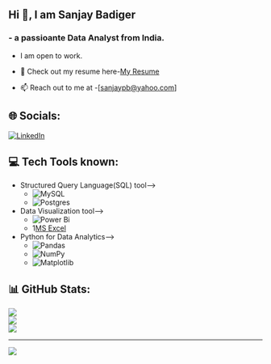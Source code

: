 ##  Hi 👋, I am Sanjay Badiger

### - a passioante Data Analyst from India.

* I am open to work.
  
* 📑 Check out my resume here-[My Resume](https://drive.google.com/file/d/1nDRSgo6uSDDxwaVu6-4Dje0N4YCpH4Ix/view?usp=drive_link)
  
* 📫 Reach out to me at -[sanjaypb@yahoo.com]


## 🌐 Socials:
[![LinkedIn](https://img.shields.io/badge/LinkedIn-%230077B5.svg?logo=linkedin&logoColor=white)](https://linkedin.com/in/sanjay-badiger) 

## 💻 Tech Tools known:
* Structured Query Language(SQL) tool-->
  - ![MySQL](https://img.shields.io/badge/mysql-4479A1.svg?style=flat&logo=mysql&logoColor=white)
  - ![Postgres](https://img.shields.io/badge/postgres-%23316192.svg?style=flat&logo=postgresql&logoColor=white)
* Data Visualization tool-->
  - ![Power Bi](https://img.shields.io/badge/power_bi-F2C811?style=flat&logo=powerbi&logoColor=black)
  - 1[MS Excel](https://img.shields.io/badge/power_bi-F2C811?style=flat&logo=powerbi&logoColor=black)
* Python for Data Analytics-->
  - ![Pandas](https://img.shields.io/badge/pandas-%23150458.svg?style=flat&logo=pandas&logoColor=white)
  - ![NumPy](https://img.shields.io/badge/numpy-%23013243.svg?style=flat&logo=numpy&logoColor=white)
  - ![Matplotlib](https://img.shields.io/badge/Matplotlib-%23ffffff.svg?style=flat&logo=Matplotlib&logoColor=black)
## 📊 GitHub Stats:
![](https://github-readme-stats.vercel.app/api?username=SanjayPB-theDataAnalyst&theme=default_repocard&hide_border=true&include_all_commits=false&count_private=false)<br/>
![](https://github-readme-streak-stats.herokuapp.com/?user=SanjayPB-theDataAnalyst&theme=default_repocard&hide_border=true)<br/>
![](https://github-readme-stats.vercel.app/api/top-langs/?username=SanjayPB-theDataAnalyst&theme=default_repocard&hide_border=true&include_all_commits=false&count_private=false&layout=compact)

---
[![](https://visitcount.itsvg.in/api?id=SanjayPB-theDataAnalyst&icon=0&color=1)](https://visitcount.itsvg.in)

<!-- Proudly created with GPRM ( https://gprm.itsvg.in ) -->
